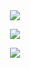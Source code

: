 <div align=center>

  <img src="https://github-readme-stats.vercel.app/api?username=rodrigomardonesalvarez&show_icons=true&theme=synthwave&layout=compact"/>


  <a href=""> <img align="center" src="https://github-readme-stats-sigma-five.vercel.app/api/top-langs/?username=RodrigoMardonesAlvarez&theme=synthwave&line_height=40&hide=css&layout=compact"/> </a>



  <img src="https://github-readme-streak-stats.herokuapp.com/?user=RodrigoMardonesAlvarez&theme=synthwave&layout=compact"/>
</div>
